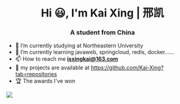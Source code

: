 <h1 align="center">Hi 😃, I'm Kai Xing | 邢凯</h1>
<h3 align="center">A student from China</h3>

- 🏫 I’m currently studying at Northeastern University
- 📖 I’m currently learning javaweb, springcloud, redis, docker......
- 📫 How to reach me **isxingkai@163.com**
- 💼 my projects are available at https://github.com/Kai-Xing?tab=repositories
- 🏆 The awards I've won

<div align="left"> <img src="https://github-readme-stats.vercel.app/api/top-langs/?username=Kai-Xing" /> </div>
